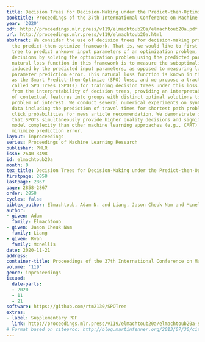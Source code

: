 ```yaml
---
title: Decision Trees for Decision-Making under the Predict-then-Optimize Framework
booktitle: Proceedings of the 37th International Conference on Machine Learning
year: '2020'
pdf: http://proceedings.mlr.press/v119/elmachtoub20a/elmachtoub20a.pdf
url: http://proceedings.mlr.press/v119/elmachtoub20a.html
abstract: We consider the use of decision trees for decision-making problems under
  the predict-then-optimize framework. That is, we would like to first use a decision
  tree to predict unknown input parameters of an optimization problem, and then make
  decisions by solving the optimization problem using the predicted parameters. A
  natural loss function in this framework is to measure the suboptimality of the decisions
  induced by the predicted input parameters, as opposed to measuring loss using input
  parameter prediction error. This natural loss function is known in the literature
  as the Smart Predict-then-Optimize (SPO) loss, and we propose a tractable methodology
  called SPO Trees (SPOTs) for training decision trees under this loss. SPOTs benefit
  from the interpretability of decision trees, providing an interpretable segmentation
  of contextual features into groups with distinct optimal solutions to the optimization
  problem of interest. We conduct several numerical experiments on synthetic and real
  data including the prediction of travel times for shortest path problems and predicting
  click probabilities for news article recommendation. We demonstrate on these datasets
  that SPOTs simultaneously provide higher quality decisions and significantly lower
  model complexity than other machine learning approaches (e.g., CART) trained to
  minimize prediction error.
layout: inproceedings
series: Proceedings of Machine Learning Research
publisher: PMLR
issn: 2640-3498
id: elmachtoub20a
month: 0
tex_title: Decision Trees for Decision-Making under the Predict-then-Optimize Framework
firstpage: 2858
lastpage: 2867
page: 2858-2867
order: 2858
cycles: false
bibtex_author: Elmachtoub, Adam N. and Liang, Jason Cheuk Nam and Mcnellis, Ryan
author:
- given: Adam
  family: Elmachtoub
- given: Jason Cheuk Nam
  family: Liang
- given: Ryan
  family: Mcnellis
date: 2020-11-21
address: 
container-title: Proceedings of the 37th International Conference on Machine Learning
volume: '119'
genre: inproceedings
issued:
  date-parts:
  - 2020
  - 11
  - 21
software: https://github.com/rtm2130/SPOTree
extras:
- label: Supplementary PDF
  link: http://proceedings.mlr.press/v119/elmachtoub20a/elmachtoub20a-supp.pdf
# Format based on citeproc: http://blog.martinfenner.org/2013/07/30/citeproc-yaml-for-bibliographies/
---
```

